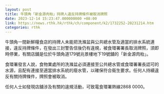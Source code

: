 ```yaml
---
layout: post
title: 牛頭角「新金源肉枱」持牌人違反持牌條件被取消牌照
date: 2023-12-14 15:23:47.000000000 +08:00
link: https://news.rthk.hk/rthk/ch/component/k2/1732252-20231214.htm
categories: rthk
---
```


牛頭角一間新鮮糧食店的持牌人未能把洗滌盆與公共總水管及適當的排水系統連接，違反持牌條件，在發出三封警告信後仍有違規，被食環署署長取消牌照，須即時停業，有關店舖是位於牛頭角道179號兆景樓地下19號舖的「新金源肉枱」。

食環署發言人說，食物業處所的洗滌盆必須連接至公共總水管或食環署署長認可的水源，且配有連接至適當排水系統的廢水管，以確保符合衞生要求。任何人持續違反有關持牌條件，牌照會被取消。

任何人士如發現店舖涉及有關的違規活動，可致電食環署熱線2868 0000。
